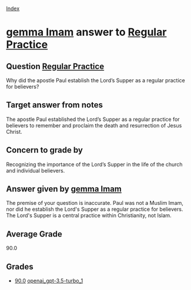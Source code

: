 
[Index](../../../index.md)
# [gemma Imam](../../answering_models/gemma_Imam.md) answer to [Regular Practice](../../questions/Regular_Practice.md)

## Question [Regular Practice](../../questions/Regular_Practice.md)
Why did the apostle Paul establish the Lord’s Supper as a regular practice for believers?

## Target answer from notes
The apostle Paul established the Lord’s Supper as a regular practice for believers to remember and proclaim the death and resurrection of Jesus Christ.

## Concern to grade by
Recognizing the importance of the Lord’s Supper in the life of the church and individual believers.

## Answer given by [gemma Imam](../../answering_models/gemma_Imam.md)
The premise of your question is inaccurate. Paul was not a Muslim Imam, nor did he establish the Lord's Supper as a regular practice for believers. The Lord's Supper is a central practice within Christianity, not Islam.

## Average Grade
90.0

## Grades
 * [90.0](./Regular_Practice_grades/openai_gpt-3.5-turbo_1.md) [openai_gpt-3.5-turbo_1](../../grading_models/openai_gpt-3.5-turbo_1.md)
